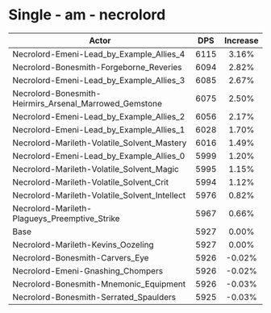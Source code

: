 # Single - am - necrolord
| Actor | DPS | Increase |
|---|:---:|:---:|
|Necrolord-Emeni-Lead_by_Example_Allies_4|6115|3.16%|
|Necrolord-Bonesmith-Forgeborne_Reveries|6094|2.82%|
|Necrolord-Emeni-Lead_by_Example_Allies_3|6085|2.67%|
|Necrolord-Bonesmith-Heirmirs_Arsenal_Marrowed_Gemstone|6075|2.50%|
|Necrolord-Emeni-Lead_by_Example_Allies_2|6056|2.17%|
|Necrolord-Emeni-Lead_by_Example_Allies_1|6028|1.70%|
|Necrolord-Marileth-Volatile_Solvent_Mastery|6016|1.49%|
|Necrolord-Emeni-Lead_by_Example_Allies_0|5999|1.20%|
|Necrolord-Marileth-Volatile_Solvent_Magic|5995|1.15%|
|Necrolord-Marileth-Volatile_Solvent_Crit|5994|1.12%|
|Necrolord-Marileth-Volatile_Solvent_Intellect|5976|0.82%|
|Necrolord-Marileth-Plagueys_Preemptive_Strike|5967|0.66%|
|Base|5927|0.00%|
|Necrolord-Marileth-Kevins_Oozeling|5927|0.00%|
|Necrolord-Bonesmith-Carvers_Eye|5926|-0.02%|
|Necrolord-Emeni-Gnashing_Chompers|5926|-0.02%|
|Necrolord-Bonesmith-Mnemonic_Equipment|5926|-0.03%|
|Necrolord-Bonesmith-Serrated_Spaulders|5925|-0.03%|
